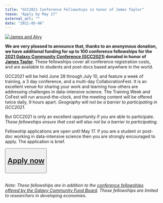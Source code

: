 ```yaml
---
title: "GCC2021 Conference Fellowships in honor of James Taylor"
tease: "Apply by May 17"
external_url: ""
date: "2021-05-06"
---
```

<a href="https://www.vibconferences.be/events/gcc2021-virtual-edition"><img src="/src/jxtx/james-and-alvey.png" alt="James and Alvy" class="float-right" style="max-width: 14rem" /></a>

**We are very pleased to announce that, thanks to an anonymous donation, we have additional funding for up to 100 conference fellowships for the [2021 Galaxy Community Conference (GCC2021)](https://www.vibconferences.be/events/gcc2021-virtual-edition) donated in honor of [James Taylor](/src/jxtx/index.md).**  These fellowships cover all conference registration costs, and are available to students and post-docs based anywhere in the world.

GCC2021 will be held June 28 through July 10, and feature a week of training, a 3 day conference, and a multi-day CollaborationFest.  It is an excellent venue for sharing your work and learning how others are addressing challenges in data-intensive science.  The Training Week and CoFest will run around-the-clock, and the meeting content will be offered twice daily, 9 hours apart.  *Geography will not be a barrier to participating in GCC2021.*

But GCC2021 is only an excellent opportunity if you are able to participate.  *These fellowships ensure that cost will also not be a barrier to participating.*

Fellowship applications are open until May 17.  If you are a student or post-doc working in data-intensive science then you are strongly encouraged to apply.  The application is brief.

<div class="text-center">
<button type="button" class="btn btn-secondary" style="font-size: x-large; font-weight: 600;">

[Apply now](https://docs.google.com/forms/d/e/1FAIpQLSd8UMYn276Y92M1I7Sqxh4gCjBkGlSkCCSrEhawY3yb54I1Uw/viewform)

</button>
<br /><br />
</div>

*Note: These fellowships are in addition to the [conference fellowships offered by the Galaxy Community Fund Board](/src/news/2021-04-gcc-fellowships/index.md).  Those fellowships are limited to researchers in developing economies.*
